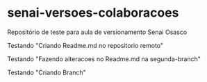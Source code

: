 ﻿# senai-versoes-colaboracoes
Repositório de teste para aula de versionamento Senai Osasco

Testando "Criando Readme.md no repositorio remoto"

Testando "Fazendo alteracoes no Readme.md na segunda-branch"

Testando "Criando Branch"
